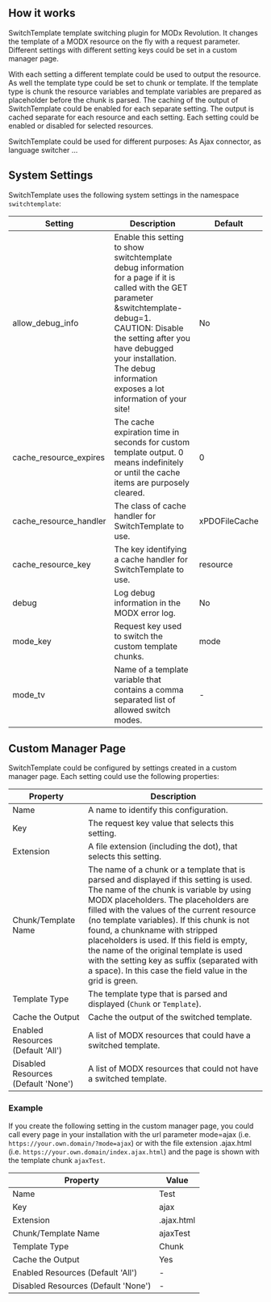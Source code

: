 ## How it works

SwitchTemplate template switching plugin for MODx Revolution. It changes the
template of a MODX resource on the fly with a request parameter. Different
settings with different setting keys could be set in a custom manager page.

With each setting a different template could be used to output the resource. As
well the template type could be set to chunk or template. If the template type
is chunk the resource variables and template variables are prepared as
placeholder before the chunk is parsed. The caching of the output of
SwitchTemplate could be enabled for each separate setting. The output is cached
separate for each resource and each setting. Each setting could be enabled or
disabled for selected resources.

SwitchTemplate could be used for different purposes: As Ajax connector, as
language switcher ...

## System Settings

SwitchTemplate uses the following system settings in the namespace `switchtemplate`:

| Setting                | Description                                                                                                                                                                                                                                                                   | Default       |
|------------------------|-------------------------------------------------------------------------------------------------------------------------------------------------------------------------------------------------------------------------------------------------------------------------------|---------------|
| allow_debug_info       | Enable this setting to show switchtemplate debug information for a page if it is called with the GET parameter &switchtemplate-debug=1. CAUTION: Disable the setting after you have debugged your installation. The debug information exposes a lot information of your site! | No            |
| cache_resource_expires | The cache expiration time in seconds for custom template output. 0 means indefinitely or until the cache items are purposely cleared.                                                                                                                                         | 0             |
| cache_resource_handler | The class of cache handler for SwitchTemplate to use.                                                                                                                                                                                                                         | xPDOFileCache |
| cache_resource_key     | The key identifying a cache handler for SwitchTemplate to use.                                                                                                                                                                                                                | resource      |
| debug                  | Log debug information in the MODX error log.                                                                                                                                                                                                                                  | No            |
| mode_key               | Request key used to switch the custom template chunks.                                                                                                                                                                                                                        | mode          |
| mode_tv                | Name of a template variable that contains a comma separated list of allowed switch modes.                                                                                                                                                                                     | -             |

## Custom Manager Page

SwitchTemplate could be configured by settings created in a custom manager page.
Each setting could use the following properties:

| Property                            | Description                                                                                                                                                                                                                                                                                                                                                                                                                                                                                                  |
|-------------------------------------|--------------------------------------------------------------------------------------------------------------------------------------------------------------------------------------------------------------------------------------------------------------------------------------------------------------------------------------------------------------------------------------------------------------------------------------------------------------------------------------------------------------|
| Name                                | A name to identify this configuration.                                                                                                                                                                                                                                                                                                                                                                                                                                                                       |
| Key                                 | The request key value that selects this setting.                                                                                                                                                                                                                                                                                                                                                                                                                                                             |
| Extension                           | A file extension (including the dot), that selects this setting.                                                                                                                                                                                                                                                                                                                                                                                                                                             |
| Chunk/Template Name                 | The name of a chunk or a template that is parsed and displayed if this setting is used. The name of the chunk is variable by using MODX placeholders. The placeholders are filled with the values of the current resource (no template variables). If this chunk is not found, a chunkname with stripped placeholders is used. If this field is empty, the name of the original template is used with the setting key as suffix (separated with a space). In this case the field value in the grid is green. |
| Template Type                       | The template type that is parsed and displayed (`Chunk` or `Template`).                                                                                                                                                                                                                                                                                                                                                                                                                                      |
| Cache the Output                    | Cache the output of the switched template.                                                                                                                                                                                                                                                                                                                                                                                                                                                                   |
| Enabled Resources (Default 'All')   | A list of MODX resources that could have a switched template.                                                                                                                                                                                                                                                                                                                                                                                                                                                |
| Disabled Resources (Default 'None') | A list of MODX resources that could not have a switched template.                                                                                                                                                                                                                                                                                                                                                                                                                                            |

### Example

If you create the following setting in the custom manager page, you could call
every page in your installation with the url parameter mode=ajax (i.e.
`https://your.own.domain/?mode=ajax`) or with the file extension .ajax.html
(i.e. `https://your.own.domain/index.ajax.html`) and the page is shown with the
template chunk `ajaxTest`.

| Property                            | Value      |
|-------------------------------------|------------|
| Name                                | Test       |
| Key                                 | ajax       |
| Extension                           | .ajax.html |
| Chunk/Template Name                 | ajaxTest   |
| Template Type                       | Chunk      |
| Cache the Output                    | Yes        |
| Enabled Resources (Default 'All')   | -          |
| Disabled Resources (Default 'None') | -          |
